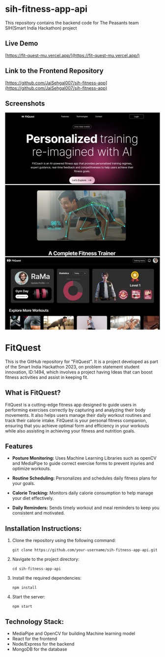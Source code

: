 # sih-fitness-app-api
This repository contains the backend code for The Peasants team SIH(Smart India Hackathon) project

## Live Demo
[https://fit-quest-mu.vercel.app/](https://fit-quest-mu.vercel.app/)

## Link to the Frontend Repository
[https://github.com/JaiSehgal007/sih-fitness-app](https://github.com/JaiSehgal007/sih-fitness-app)

## Screenshots
![Img1](assets/img1.png)
![Img2](assets/img2.png)
![Img3](assets/img3.png)


# FitQuest

This is the GitHub repository for "FitQuest". It is a project developed as part of the Smart India Hackathon 2023, on problem statement student innovation, ID:1494, which involves a project having Ideas that can boost fitness activities and assist in keeping fit.

## What is FitQuest?

FitQuest is a cutting-edge fitness app designed to guide users in performing exercises correctly by capturing and analyzing their body movements. It also helps users manage their daily workout routines and track their calorie intake. FitQuest is your personal fitness companion, ensuring that you achieve optimal form and efficiency in your workouts while also assisting in achieving your fitness and nutrition goals.

## Features
* **Posture Monitoring:**  Uses Machine Learning Libraries such as openCV and MediaPipe to guide correct exercise forms to prevent injuries and optimize workouts.

* **Routine Scheduling:** Personalizes and schedules daily fitness plans for your goals.

* **Calorie Tracking:** Monitors daily calorie consumption to help manage your diet effectively.

* **Daily Reminders:** Sends timely workout and meal reminders to keep you consistent and motivated.

## Installation Instructions:

1. Clone the repository using the following command:
   ```
   git clone https://github.com/your-username/sih-fitness-app-api.git
   ```

2. Navigate to the project directory:
   ```
   cd sih-fitness-app-api
   ```

3. Install the required dependencies:
   ```
   npm install
   ```

4. Start the server:
   ```
   npm start
   ```




## Technology Stack:
- MediaPipe and OpenCV for building Machine learning model
- React for the frontend
- Node/Express for the backend
- MongoDB for the database

